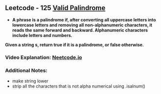 ## Leetcode - 125 [Valid Palindrome](https://leetcode.com/problems/valid-palindrome/submissions/1578449928/)

- **A phrase is a palindrome if, after converting all uppercase letters into lowercase letters and removing all non-alphanumeric characters, it reads the same forward and backward. Alphanumeric characters include letters and numbers.**

**Given a string s, return true if it is a palindrome, or false otherwise.**

### Video Explanation: [Neetcode.io](https://youtu.be/jJXJ16kPFWg?si=pJ50EiQzf6TNlg0N)

### Additional Notes:
- make string lower
- strip all the characters that is not alpha numerical using .isalnum()